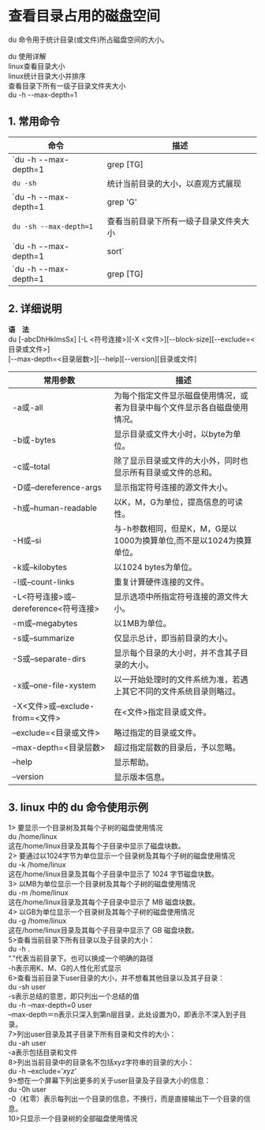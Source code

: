 # 查看目录占用的磁盘空间  
du 命令用于统计目录(或文件)所占磁盘空间的大小。   

du 使用详解    
linux查看目录大小    
linux统计目录大小并排序    
查看目录下所有一级子目录文件夹大小    
du -h --max-depth=1    

## 1. 常用命令   

|命令|描述|
|----|----|
|`du -h --max-depth=1 |grep [TG] |sort`   |查找上G和T的目录并排序|
|`du -sh` |   统计当前目录的大小，以直观方式展现|
|`du -h --max-depth=1 |grep 'G' |sort`| 查看上G目录并排序|
|`du -sh --max-depth=1`|  查看当前目录下所有一级子目录文件夹大小|
|`du -h --max-depth=1 |sort`|    查看当前目录下所有一级子目录文件夹大小并排序|
|`du -h --max-depth=1 |grep [TG] |sort -nr`|   倒序排|

## 2. 详细说明    
**语　法**    
du [-abcDhHklmsSx] [-L <符号连接>][-X <文件>][--block-size][--exclude=<目录或文件>]    
   [--max-depth=<目录层数>][--help][--version][目录或文件]    

|常用参数|描述|
|----|----|
|-a或-all  |为每个指定文件显示磁盘使用情况，或者为目录中每个文件显示各自磁盘使用情况。|
|-b或-bytes|显示目录或文件大小时，以byte为单位。|
|-c或–total|除了显示目录或文件的大小外，同时也显示所有目录或文件的总和。|
|-D或–dereference-args |显示指定符号连接的源文件大小。|
|-h或–human-readable 	|以K，M，G为单位，提高信息的可读性。|
|-H或–si 			|与-h参数相同，但是K，M，G是以1000为换算单位,而不是以1024为换算单位。|
|-k或–kilobytes 		|以1024 bytes为单位。|
|-l或–count-links 	|重复计算硬件连接的文件。|
|-L<符号连接>或–dereference<符号连接> |显示选项中所指定符号连接的源文件大小。|
|-m或–megabytes 		|以1MB为单位。|
|-s或–summarize 		|仅显示总计，即当前目录的大小。|
|-S或–separate-dirs |显示每个目录的大小时，并不含其子目录的大小。|
|-x或–one-file-xystem| 以一开始处理时的文件系统为准，若遇上其它不同的文件系统目录则略过。|
|-X<文件>或–exclude-from=<文件> |在<文件>指定目录或文件。|
|–exclude=<目录或文件> 	|略过指定的目录或文件。|
|–max-depth=<目录层数> 	|超过指定层数的目录后，予以忽略。|
|–help 		|显示帮助。|
|–version 	|显示版本信息。|

## 3. linux 中的 du 命令使用示例   
1> 要显示一个目录树及其每个子树的磁盘使用情况    
du /home/linux    
这在/home/linux目录及其每个子目录中显示了磁盘块数。    
2> 要通过以1024字节为单位显示一个目录树及其每个子树的磁盘使用情况    
du -k /home/linux    
这在/home/linux目录及其每个子目录中显示了 1024 字节磁盘块数。    
3> 以MB为单位显示一个目录树及其每个子树的磁盘使用情况    
du -m /home/linux    
这在/home/linux目录及其每个子目录中显示了 MB 磁盘块数。    
4> 以GB为单位显示一个目录树及其每个子树的磁盘使用情况    
du -g /home/linux    
这在/home/linux目录及其每个子目录中显示了 GB 磁盘块数。    
5>查看当前目录下所有目录以及子目录的大小：    
du -h .    
“.”代表当前目录下。也可以换成一个明确的路径    
-h表示用K、M、G的人性化形式显示    
6>查看当前目录下user目录的大小，并不想看其他目录以及其子目录：    
du -sh user    
-s表示总结的意思，即只列出一个总结的值    
du -h –max-depth=0 user    
–max-depth＝n表示只深入到第n层目录，此处设置为0，即表示不深入到子目录。    
7>列出user目录及其子目录下所有目录和文件的大小：    
du -ah user    
-a表示包括目录和文件    
8>列出当前目录中的目录名不包括xyz字符串的目录的大小：    
du -h –exclude=’*xyz*’    
9>想在一个屏幕下列出更多的关于user目录及子目录大小的信息：    
du -0h user    
-0（杠零）表示每列出一个目录的信息，不换行，而是直接输出下一个目录的信息。    
10>只显示一个目录树的全部磁盘使用情况    
